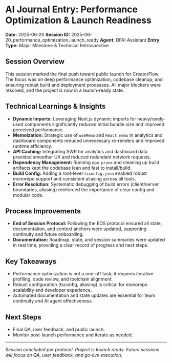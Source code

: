 # AI Journal Entry: Performance Optimization & Launch Readiness

**Date:** 2025-06-20
**Session ID:** 2025-06-20_performance_optimization_launch_ready
**Agent:** DFAI Assistant
**Entry Type:** Major Milestone & Technical Retrospective

## Session Overview

This session marked the final push toward public launch for CreatorFlow. The focus was on deep performance optimization, codebase cleanup, and ensuring robust build and deployment processes. All major blockers were resolved, and the project is now in a launch-ready state.

## Technical Learnings & Insights
- **Dynamic Imports:** Leveraging Next.js dynamic imports for heavy/rarely-used components significantly reduced initial bundle size and improved perceived performance.
- **Memoization:** Strategic use of `useMemo` and `React.memo` in analytics and dashboard components reduced unnecessary re-renders and improved runtime efficiency.
- **API Caching:** Integrating SWR for analytics and dashboard data provided smoother UX and reduced redundant network requests.
- **Dependency Management:** Running `npm prune` and cleaning up build artifacts kept the codebase lean and fast to install/build.
- **Build Config:** Adding a root-level `tsconfig.json` enabled robust monorepo support and consistent aliasing across all tools.
- **Error Resolution:** Systematic debugging of build errors (client/server boundaries, aliasing) reinforced the importance of clear config and modular code.

## Process Improvements
- **End of Session Protocol:** Following the EOS protocol ensured all state, documentation, and context anchors were updated, supporting continuity and future onboarding.
- **Documentation:** Roadmap, state, and session summaries were updated in real time, providing a clear record of progress and next steps.

## Key Takeaways
- Performance optimization is not a one-off task; it requires iterative profiling, code review, and toolchain alignment.
- Robust configuration (tsconfig, aliasing) is critical for monorepo scalability and developer experience.
- Automated documentation and state updates are essential for team continuity and AI agent effectiveness.

## Next Steps
- Final QA, user feedback, and public launch.
- Monitor post-launch performance and iterate as needed.

---

*Session concluded per protocol. Project is launch ready. Future sessions will focus on QA, user feedback, and go-live execution.* 